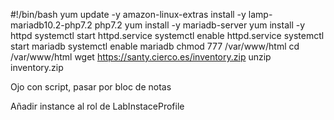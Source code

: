 
#!/bin/bash
yum update -y
amazon-linux-extras install -y lamp-mariadb10.2-php7.2 php7.2
yum install -y mariadb-server
yum install -y httpd
systemctl start httpd.service
systemctl enable httpd.service
systemctl start mariadb
systemctl enable mariadb
chmod 777 /var/www/html
cd /var/www/html
wget https://santy.cierco.es/inventory.zip
unzip inventory.zip

Ojo con script, pasar por bloc de notas

Añadir instance al rol de LabInstaceProfile


